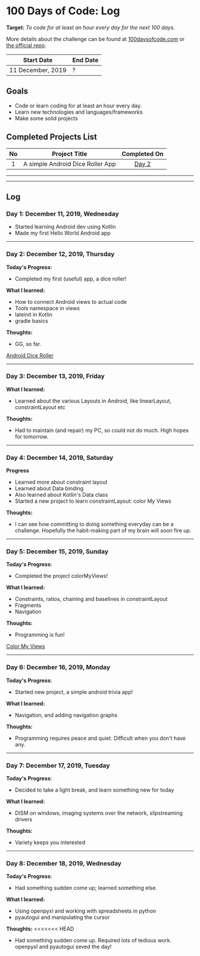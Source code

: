 # 100 Days of Code: Log

**Target:** *To code for at least an hour every day for the next 100 days.*

More details about the challenge can be found at [100daysofcode.com](http://100daysofcode.com/ "100daysofcode.com") or [the official repo](https://github.com/Kallaway/100-days-of-code "the official repo").

|  Start Date | End Date |
| ------------ | ------------ |
| 11 December, 2019 | ? |


## Goals
- Code or learn coding for at least an hour every day. 
- Learn new technologies and languages/frameworks
- Make some solid projects

## Completed Projects List

| No  |  Project Title  |  Completed On |
| :------------: | ------------ | :------------: |
| 1  | A simple Android Dice Roller App | [Day 2](https://github.com/TheSherlockHomie/Android-Dice-Roller "Day 2")  |

----
----

## Log

### Day 1: December 11, 2019, Wednesday

- Started learning Android dev using Kotlin
- Made my first Hello World Android app

------------

### Day 2: December 12, 2019, Thursday

**Today's Progress**: 
- Completed my first (useful) app, a dice roller!

**What I learned:** 
- How to connect Android views to actual code
- Tools namespace in views
- lateinit in Kotlin
- gradle basics

**Thoughts:**
- GG, so far.

[Android Dice Roller](https://github.com/TheSherlockHomie/Android-Dice-Roller "A simple Android Dice Roller App")

------------

### Day 3: December 13, 2019, Friday

**What I learned:** 
- Learned about the various Layouts in Android, like linearLayout, constraintLayout etc

**Thoughts:**
- Had to maintain (and repair) my PC, so could not do much. High hopes for tomorrow.

------------

### Day 4: December 14, 2019, Saturday

**Progress** 
- Learned more about constraint layout
- Learned about Data binding
- Also learned about Kotlin's Data class
- Started a new project to learn constraintLayout: color My Views

**Thoughts:**
- I can see how committing to doing something everyday can be a challenge. Hopefully the habit-making part of my brain will soon fire up.

------------

### Day 5: December 15, 2019, Sunday

**Today's Progress**: 
- Completed the project colorMyViews!

**What I learned:** 
- Constraints, ratios, chaining and baselines in constraintLayout
- Fragments
- Navigation 

**Thoughts:**
- Programming is fun!

[Color My Views](https://github.com/TheSherlockHomie/Learn-ColorMyViews "Simple app made learning constraintLayout")

------------

### Day 6: December 16, 2019, Monday

**Today's Progress**: 
- Started new project, a simple android trivia app!

**What I learned:** 
- Navigation, and adding navigation graphs

**Thoughts:**
- Programming requires peace and quiet. Difficult when you don't have any.

------------

### Day 7: December 17, 2019, Tuesday

**Today's Progress**: 
- Decided to take a light break, and learn something new for today

**What I learned:** 
- DISM on windows, imaging systems over the network, slipstreaming drivers

**Thoughts:**
- Variety keeps you interested

------------

### Day 8: December 18, 2019, Wednesday

**Today's Progress**: 
- Had something sudden come up; learned something else.

**What I learned:** 
- Using openpyxl and working with spreadsheets in python
- pyautogui and manipulating the cursor

**Thoughts:**
<<<<<<< HEAD
- Had something sudden come up. Required lots of tedious work. openpyxl and pyautogui seved the day!
